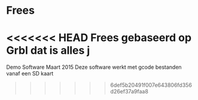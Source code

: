 # Frees
<<<<<<< HEAD
Frees gebaseerd op Grbl 
dat is alles j
=======
Demo Software Maart 2015
Deze software werkt met gcode bestanden vanaf een SD kaart
>>>>>>> 6def5b20491f007e643806fd356d26ef37a9faa8
